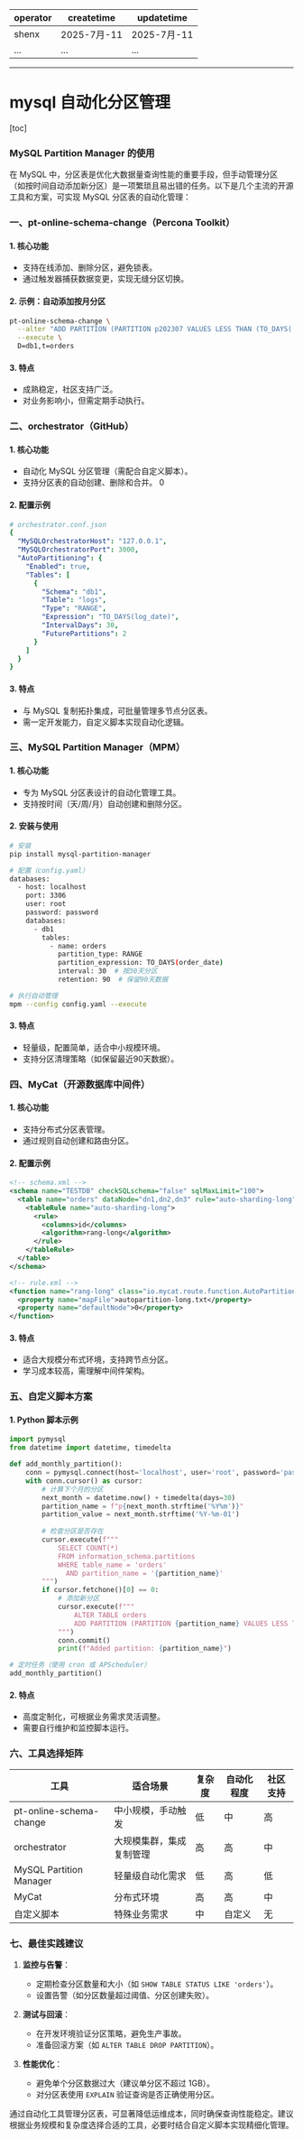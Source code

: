 | operator | createtime | updatetime |
| ---- | ---- | ---- |
| shenx | 2025-7月-11 | 2025-7月-11  |
| ... | ... | ... |
---
# mysql 自动化分区管理

[toc]

### MySQL Partition Manager 的使用



在 MySQL 中，分区表是优化大数据量查询性能的重要手段，但手动管理分区（如按时间自动添加新分区）是一项繁琐且易出错的任务。以下是几个主流的开源工具和方案，可实现 MySQL 分区表的自动化管理：


### **一、pt-online-schema-change（Percona Toolkit）**
#### 1. **核心功能**
- 支持在线添加、删除分区，避免锁表。
- 通过触发器捕获数据变更，实现无缝分区切换。

#### 2. **示例：自动添加按月分区**
```bash
pt-online-schema-change \
  --alter "ADD PARTITION (PARTITION p202307 VALUES LESS THAN (TO_DAYS('2023-08-01')))" \
  --execute \
  D=db1,t=orders
```

#### 3. **特点**
- 成熟稳定，社区支持广泛。
- 对业务影响小，但需定期手动执行。


### **二、orchestrator（GitHub）**
#### 1. **核心功能**
- 自动化 MySQL 分区管理（需配合自定义脚本）。
- 支持分区表的自动创建、删除和合并。
0
#### 2. **配置示例**
```yaml
# orchestrator.conf.json
{
  "MySQLOrchestratorHost": "127.0.0.1",
  "MySQLOrchestratorPort": 3000,
  "AutoPartitioning": {
    "Enabled": true,
    "Tables": [
      {
        "Schema": "db1",
        "Table": "logs",
        "Type": "RANGE",
        "Expression": "TO_DAYS(log_date)",
        "IntervalDays": 30,
        "FuturePartitions": 2
      }
    ]
  }
}
```

#### 3. **特点**
- 与 MySQL 复制拓扑集成，可批量管理多节点分区表。
- 需一定开发能力，自定义脚本实现自动化逻辑。


### **三、MySQL Partition Manager（MPM）**
#### 1. **核心功能**
- 专为 MySQL 分区表设计的自动化管理工具。
- 支持按时间（天/周/月）自动创建和删除分区。

#### 2. **安装与使用**
```bash
# 安装
pip install mysql-partition-manager

# 配置（config.yaml）
databases:
  - host: localhost
    port: 3306
    user: root
    password: password
    databases:
      - db1
        tables:
          - name: orders
            partition_type: RANGE
            partition_expression: TO_DAYS(order_date)
            interval: 30  # 按30天分区
            retention: 90  # 保留90天数据

# 执行自动管理
mpm --config config.yaml --execute
```

#### 3. **特点**
- 轻量级，配置简单，适合中小规模环境。
- 支持分区清理策略（如保留最近90天数据）。


### **四、MyCat（开源数据库中间件）**
#### 1. **核心功能**
- 支持分布式分区表管理。
- 通过规则自动创建和路由分区。

#### 2. **配置示例**
```xml
<!-- schema.xml -->
<schema name="TESTDB" checkSQLschema="false" sqlMaxLimit="100">
  <table name="orders" dataNode="dn1,dn2,dn3" rule="auto-sharding-long">
    <tableRule name="auto-sharding-long">
      <rule>
        <columns>id</columns>
        <algorithm>rang-long</algorithm>
      </rule>
    </tableRule>
  </table>
</schema>

<!-- rule.xml -->
<function name="rang-long" class="io.mycat.route.function.AutoPartitionByLong">
  <property name="mapFile">autopartition-long.txt</property>
  <property name="defaultNode">0</property>
</function>
```

#### 3. **特点**
- 适合大规模分布式环境，支持跨节点分区。
- 学习成本较高，需理解中间件架构。


### **五、自定义脚本方案**
#### 1. **Python 脚本示例**
```python
import pymysql
from datetime import datetime, timedelta

def add_monthly_partition():
    conn = pymysql.connect(host='localhost', user='root', password='pass', db='test')
    with conn.cursor() as cursor:
        # 计算下个月的分区
        next_month = datetime.now() + timedelta(days=30)
        partition_name = f"p{next_month.strftime('%Y%m')}"
        partition_value = next_month.strftime('%Y-%m-01')
        
        # 检查分区是否存在
        cursor.execute(f"""
            SELECT COUNT(*) 
            FROM information_schema.partitions 
            WHERE table_name = 'orders' 
              AND partition_name = '{partition_name}'
        """)
        if cursor.fetchone()[0] == 0:
            # 添加新分区
            cursor.execute(f"""
                ALTER TABLE orders 
                ADD PARTITION (PARTITION {partition_name} VALUES LESS THAN (TO_DAYS('{partition_value}')))
            """)
            conn.commit()
            print(f"Added partition: {partition_name}")

# 定时任务（使用 cron 或 APScheduler）
add_monthly_partition()
```

#### 2. **特点**
- 高度定制化，可根据业务需求灵活调整。
- 需要自行维护和监控脚本运行。


### **六、工具选择矩阵**
| 工具               | 适合场景                | 复杂度 | 自动化程度 | 社区支持 |
|--------------------|-------------------------|--------|------------|----------|
| pt-online-schema-change | 中小规模，手动触发      | 低     | 中         | 高       |
| orchestrator       | 大规模集群，集成复制管理 | 高     | 高         | 中       |
| MySQL Partition Manager | 轻量级自动化需求      | 低     | 高         | 低       |
| MyCat              | 分布式环境              | 高     | 高         | 中       |
| 自定义脚本         | 特殊业务需求            | 中     | 自定义     | 无       |


### **七、最佳实践建议**
1. **监控与告警**：  
   - 定期检查分区数量和大小（如 `SHOW TABLE STATUS LIKE 'orders'`）。  
   - 设置告警（如分区数量超过阈值、分区创建失败）。

2. **测试与回滚**：  
   - 在开发环境验证分区策略，避免生产事故。  
   - 准备回滚方案（如 `ALTER TABLE DROP PARTITION`）。

3. **性能优化**：  
   - 避免单个分区数据过大（建议单分区不超过 1GB）。  
   - 对分区表使用 `EXPLAIN` 验证查询是否正确使用分区。

通过自动化工具管理分区表，可显著降低运维成本，同时确保查询性能稳定。建议根据业务规模和复杂度选择合适的工具，必要时结合自定义脚本实现精细化管理。